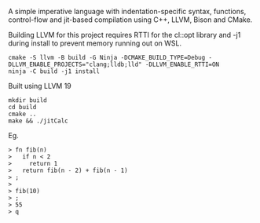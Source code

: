 A simple imperative language with indentation-specific syntax, functions, control-flow and jit-based compilation using C++, LLVM, Bison and CMake.

Building LLVM for this project requires RTTI for the cl::opt library and -j1 during install to prevent memory running out on WSL.
```
cmake -S llvm -B build -G Ninja -DCMAKE_BUILD_TYPE=Debug -DLLVM_ENABLE_PROJECTS="clang;lldb;lld" -DLLVM_ENABLE_RTTI=ON
ninja -C build -j1 install
```

Built using LLVM 19
```
mkdir build
cd build
cmake ..
make && ./jitCalc
```

Eg.
```
> fn fib(n)
>   if n < 2
>     return 1
>   return fib(n - 2) + fib(n - 1)
> ;
>
> fib(10)
> ;
> 55
> q
```
